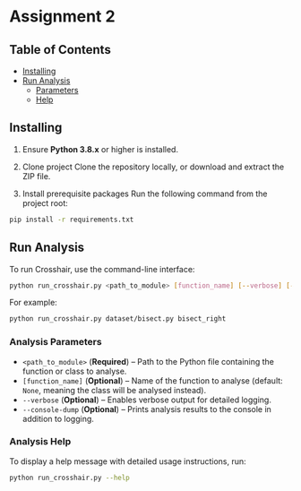 # Assignment 2

## Table of Contents
- [Installing](#installing)
- [Run Analysis](#run-analysis)
  - [Parameters](#analysis-parameters)
  - [Help](#analysis-help)

## Installing

1. Ensure **Python 3.8.x** or higher is installed.

2. Clone project
Clone the repository locally, or download and extract the ZIP file.

3. Install prerequisite packages
Run the following command from the project root:
```bash
pip install -r requirements.txt
```

## Run Analysis
To run Crosshair, use the command-line interface:
```bash
python run_crosshair.py <path_to_module> [function_name] [--verbose] [--console-dump]
```

For example:
```bash
python run_crosshair.py dataset/bisect.py bisect_right
```

### **Analysis Parameters**
- `<path_to_module>` (**Required**) – Path to the Python file containing the function or class to analyse.
- `[function_name]` (**Optional**) – Name of the function to analyse (default: `None`, meaning the class will be analysed instead).
- `--verbose` (**Optional**) – Enables verbose output for detailed logging.
- `--console-dump` (**Optional**) – Prints analysis results to the console in addition to logging.

### Analysis Help
To display a help message with detailed usage instructions, run:

```bash
python run_crosshair.py --help
``` 